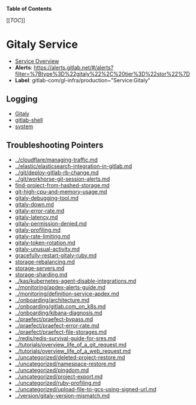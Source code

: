 <!-- MARKER: do not edit this section directly. Edit services/service-catalog.yml then run scripts/generate-docs -->

**Table of Contents**

[[_TOC_]]

#  Gitaly Service
* [Service Overview](https://dashboards.gitlab.net/d/gitaly-main/gitaly-overview)
* **Alerts**: https://alerts.gitlab.net/#/alerts?filter=%7Btype%3D%22gitaly%22%2C%20tier%3D%22stor%22%7D
* **Label**: gitlab-com/gl-infra/production~"Service:Gitaly"

## Logging

* [Gitaly](https://log.gprd.gitlab.net/goto/4f0bd7f08b264e7de970bb0cc9530f9d)
* [gitlab-shell](https://log.gprd.gitlab.net/goto/ba97a9597863f0df1c3b894b44eb1db6)
* [system](https://log.gprd.gitlab.net/goto/7cfb513706cffc0789ad0842674e108a)

## Troubleshooting Pointers

* [../cloudflare/managing-traffic.md](../cloudflare/managing-traffic.md)
* [../elastic/elasticsearch-integration-in-gitlab.md](../elastic/elasticsearch-integration-in-gitlab.md)
* [../git/deploy-gitlab-rb-change.md](../git/deploy-gitlab-rb-change.md)
* [../git/workhorse-git-session-alerts.md](../git/workhorse-git-session-alerts.md)
* [find-project-from-hashed-storage.md](find-project-from-hashed-storage.md)
* [git-high-cpu-and-memory-usage.md](git-high-cpu-and-memory-usage.md)
* [gitaly-debugging-tool.md](gitaly-debugging-tool.md)
* [gitaly-down.md](gitaly-down.md)
* [gitaly-error-rate.md](gitaly-error-rate.md)
* [gitaly-latency.md](gitaly-latency.md)
* [gitaly-permission-denied.md](gitaly-permission-denied.md)
* [gitaly-profiling.md](gitaly-profiling.md)
* [gitaly-rate-limiting.md](gitaly-rate-limiting.md)
* [gitaly-token-rotation.md](gitaly-token-rotation.md)
* [gitaly-unusual-activity.md](gitaly-unusual-activity.md)
* [gracefully-restart-gitaly-ruby.md](gracefully-restart-gitaly-ruby.md)
* [storage-rebalancing.md](storage-rebalancing.md)
* [storage-servers.md](storage-servers.md)
* [storage-sharding.md](storage-sharding.md)
* [../kas/kubernetes-agent-disable-integrations.md](../kas/kubernetes-agent-disable-integrations.md)
* [../monitoring/apdex-alerts-guide.md](../monitoring/apdex-alerts-guide.md)
* [../monitoring/definition-service-apdex.md](../monitoring/definition-service-apdex.md)
* [../onboarding/architecture.md](../onboarding/architecture.md)
* [../onboarding/gitlab.com_on_k8s.md](../onboarding/gitlab.com_on_k8s.md)
* [../onboarding/kibana-diagnosis.md](../onboarding/kibana-diagnosis.md)
* [../praefect/praefect-bypass.md](../praefect/praefect-bypass.md)
* [../praefect/praefect-error-rate.md](../praefect/praefect-error-rate.md)
* [../praefect/praefect-file-storages.md](../praefect/praefect-file-storages.md)
* [../redis/redis-survival-guide-for-sres.md](../redis/redis-survival-guide-for-sres.md)
* [../tutorials/overview_life_of_a_git_request.md](../tutorials/overview_life_of_a_git_request.md)
* [../tutorials/overview_life_of_a_web_request.md](../tutorials/overview_life_of_a_web_request.md)
* [../uncategorized/deleted-project-restore.md](../uncategorized/deleted-project-restore.md)
* [../uncategorized/namespace-restore.md](../uncategorized/namespace-restore.md)
* [../uncategorized/pingdom.md](../uncategorized/pingdom.md)
* [../uncategorized/project-export.md](../uncategorized/project-export.md)
* [../uncategorized/ruby-profiling.md](../uncategorized/ruby-profiling.md)
* [../uncategorized/upload-file-to-gcs-using-signed-url.md](../uncategorized/upload-file-to-gcs-using-signed-url.md)
* [../version/gitaly-version-mismatch.md](../version/gitaly-version-mismatch.md)
<!-- END_MARKER -->


<!-- ## Summary -->

<!-- ## Architecture -->

<!-- ## Performance -->

<!-- ## Scalability -->

<!-- ## Availability -->

<!-- ## Durability -->

<!-- ## Security/Compliance -->

<!-- ## Monitoring/Alerting -->

<!-- ## Links to further Documentation -->
